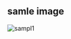 ## samle image
![sampl1](https://github.com/user-attachments/assets/43a2cbbf-e2b3-417e-8c22-0505cb46ba10)
